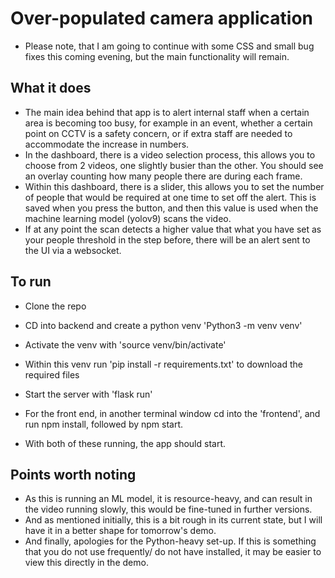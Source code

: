 # Over-populated camera application
- Please note, that I am going to continue with some CSS and small bug fixes this coming evening, but the main functionality will remain.

## What it does 
- The main idea behind that app is to alert internal staff when a certain area is becoming too busy, for example in an event, whether a certain point on CCTV is a safety concern, or if extra staff are needed to accommodate the increase in numbers.
- In the dashboard, there is a video selection process, this allows you to choose from 2 videos, one slightly busier than the other. You should see an overlay counting how many people there are during each frame.
- Within this dashboard, there is a slider, this allows you to set the number of people that would be required at one time to set off the alert. This is saved when you press the button, and then this value is used when the machine learning model (yolov9) scans the video.
- If at any point the scan detects a higher value that what you have set as your people threshold in the step before, there will be an alert sent to the UI via a websocket.

## To run
- Clone the repo
- CD into backend and create a python venv 'Python3 -m venv venv'
- Activate the venv with 'source venv/bin/activate'
- Within this venv run 'pip install -r requirements.txt' to download the required files
- Start the server with 'flask run'

- For the front end, in another terminal window cd into the 'frontend', and run npm install, followed by npm start.

- With both of these running, the app should start.

## Points worth noting
- As this is running an ML model, it is resource-heavy, and can result in the video running slowly, this would be fine-tuned in further versions.
- And as mentioned initially, this is a bit rough in its current state, but I will have it in a better shape for tomorrow's demo. 
- And finally, apologies for the Python-heavy set-up. If this is something that you do not use frequently/ do not have installed, it may be easier to view this directly in the demo.

